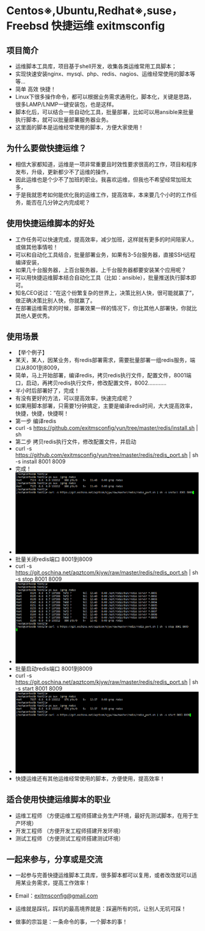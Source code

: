 # Centos※,Ubuntu,Redhat※,suse，Freebsd 快捷运维 exitmsconfig


## 项目简介
- 运维脚本工具库，项目基于shell开发，收集各类运维常用工具脚本；
- 实现快速安装nginx、mysql、php、redis、nagios、运维经常使用的脚本等等... 
- 简单 高效 快捷！
- Linux下很多操作命令，都可以根据业务需求通用化，脚本化，关键是思路，很多LAMP/LNMP一键安装包，也是这样。
- 脚本化后，可以结合一些自动化工具，批量部署，比如可以用ansible来批量执行脚本，就可以批量部署服务器业务。
- 这里面的脚本是运维经常使用的脚本，方便大家使用！

## 为什么要做快捷运维？
- 相信大家都知道，运维是一项非常重要且时效性要求很高的工作，项目和程序发布，升级，更新都少不了运维的操作，
- 因此运维也是个少不了加班的职业。我喜欢运维，但我也不希望经常加班太多，
- 于是我就思考如何能优化我的运维工作，提高效率，本来要几个小时的工作任务，能否在几分钟之内完成呢？

## 使用快捷运维脚本的好处
- 工作任务可以快速完成，提高效率，减少加班，这样就有更多的时间陪家人，或做其他事情啦！
- 可以和自动化工具结合，批量部署业务，如果有3-5台服务器，直接SSH远程编译安装，
- 如果几十台服务器，上百台服务器，上千台服务器都要安装某个应用呢？
- 可以用快捷运维脚本结合自动化工具（比如：ansible），批量推送执行脚本即可。
- 知名CEO说过：“在这个纷繁复杂的世界上，决策比别人快，很可能就赢了”，做正确决策比别人快，你就赢了。
- 在部署运维需求的时候，部署效果一样的情况下，你比其他人部署快，你就比其他人更优秀。

## 使用场景
- 【举个例子】
- 某天，某人，因某业务，有redis部署需求，需要批量部署一组redis服务，端口从8001到8009，
- 简单，马上开始部署，编译redis，拷贝redis执行文件，配置文件，8001端口，启动，再拷贝redis执行文件，修改配置文件，8002…………
- 半小时后部署好了，完成！
- 有没有更好的方法，可以提高效率，快速完成呢？
- 如果用脚本部署，只需要1分钟搞定，主要是编译redis时间，大大提高效率，快捷，快捷，快捷啊！
- 第一步 编译redis
- curl -s https://github.com/exitmsconfig/yun/tree/master/redis/install.sh | sh
- 第二步 拷贝redis执行文件，修改配置文件，并启动
- curl -s https://github.com/exitmsconfig/yun/tree/master/redis/redis_port.sh | sh -s  install 8001 8009
- 完成！
- ![image](https://raw.githubusercontent.com/exitmsconfig/yun/master/images/redis1.gif)
- 批量关闭redis端口 8001到8009
- curl -s https://git.oschina.net/aqztcom/kjyw/raw/master/redis/redis_port.sh  | sh -s  stop 8001 8009
- ![image](https://raw.githubusercontent.com/exitmsconfig/yun/master/images/redis2.gif)
- 批量启动redis端口 8001到8009
- curl -s https://git.oschina.net/aqztcom/kjyw/raw/master/redis/redis_port.sh  | sh -s  start 8001 8009 
- ![image](https://raw.githubusercontent.com/exitmsconfig/yun/master/images/redis3.gif)
- 快捷运维还有其他运维经常使用的脚本，方便使用，提高效率！


## 适合使用快捷运维脚本的职业
- 运维工程师  （方便运维工程师搭建业务生产环境，最好先测试脚本，在用于生产环境）
- 开发工程师  （方便开发工程师搭建开发环境）
- 测试工程师  （方便测试工程师搭建测试环境）


## 一起来参与，分享或是交流
- 一起参与完善快捷运维脚本工具库，很多脚本都可以复用，或者改改就可以适用某业务需求，提高工作效率！
- Email：exitmsconfig@gmail.com

- 运维就是踩坑，踩坑的最高境界就是：踩遍所有的坑，让别人无坑可踩！
- 做事的宗旨是：一条命令的事，一个脚本的事！

